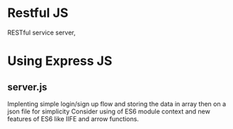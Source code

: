 # Restful JS
RESTful service server,

# Using Express JS 
## server.js 
Implenting simple login/sign up flow and storing the data in array then on a json file for simplicity 
Consider using of ES6 module context and new features of ES6 like IIFE and arrow functions.
